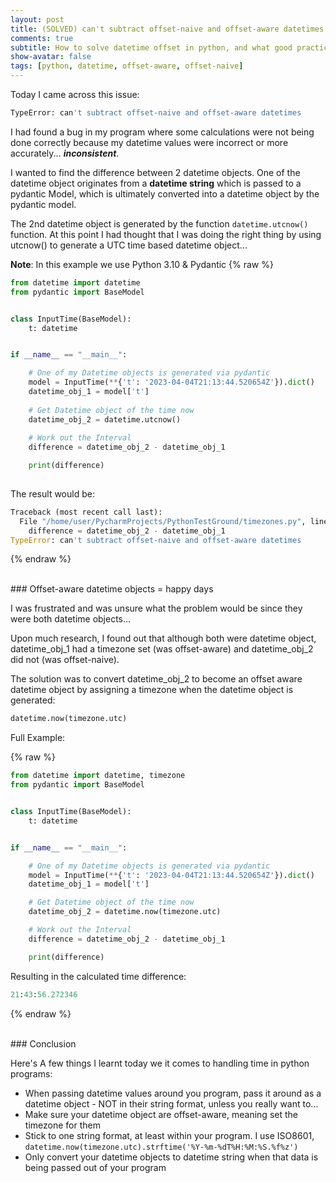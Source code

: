 ```yaml
---
layout: post
title: (SOLVED) can't subtract offset-naive and offset-aware datetimes
comments: true
subtitle: How to solve datetime offset in python, and what good practice you should be doing when dealing with datetime in python. 
show-avatar: false
tags: [python, datetime, offset-aware, offset-naive]
---
```


Today I came across this issue:

```bash
TypeError: can't subtract offset-naive and offset-aware datetimes
```

I had found a bug in my program where some calculations were not being 
done correctly because my datetime values were incorrect or more accurately... ***inconsistent***.

I wanted to find the difference between 2 datetime objects. One of the datetime object
originates from a **datetime string** which is passed to a pydantic Model, which is ultimately converted into a datetime object by the pydantic model.

The 2nd datetime object is generated by the function ```datetime.utcnow()``` function. At this point I had thought that I was doing the right thing by using utcnow() to generate a UTC time based datetime object...

**Note**: In this example we use Python 3.10 & Pydantic
{% raw %}
```python
from datetime import datetime
from pydantic import BaseModel


class InputTime(BaseModel):
    t: datetime


if __name__ == "__main__":

    # One of my Datetime objects is generated via pydantic
    model = InputTime(**{'t': '2023-04-04T21:13:44.520654Z'}).dict()
    datetime_obj_1 = model['t']
  
    # Get Datetime object of the time now
    datetime_obj_2 = datetime.utcnow()
  
    # Work out the Interval
    difference = datetime_obj_2 - datetime_obj_1

    print(difference)
  
```

The result would be:

```python
Traceback (most recent call last):
  File "/home/user/PycharmProjects/PythonTestGround/timezones.py", line 17, in <module>
    difference = datetime_obj_2 - datetime_obj_1
TypeError: can't subtract offset-naive and offset-aware datetimes
```
{% endraw %}


<br>
### Offset-aware datetime objects = happy days

I was frustrated and was unsure what the problem would be since they were both datetime objects...

Upon much research, I found out that although both were datetime object, datetime_obj_1 had a timezone set (was offset-aware) and datetime_obj_2 did not (was offset-naive).

The solution was to convert datetime_obj_2 to become an offset aware datetime object by assigning a timezone when the datetime object is generated:

```python
datetime.now(timezone.utc)
```

Full Example:

{% raw %}
```python
from datetime import datetime, timezone
from pydantic import BaseModel


class InputTime(BaseModel):
    t: datetime


if __name__ == "__main__":

    # One of my Datetime objects is generated via pydantic
    model = InputTime(**{'t': '2023-04-04T21:13:44.520654Z'}).dict()
    datetime_obj_1 = model['t']

    # Get Datetime object of the time now
    datetime_obj_2 = datetime.now(timezone.utc)

    # Work out the Interval
    difference = datetime_obj_2 - datetime_obj_1

    print(difference)

```
Resulting in the calculated time difference:
```python
21:43:56.272346
```
{% endraw %}

<br>
### Conclusion

Here's A few things I learnt today we it comes to handling time in python programs:

- When passing datetime values around you program, pass it around as a datetime object - NOT in their string format, unless you really want to...
- Make sure your datetime object are offset-aware, meaning set the timezone for them
- Stick to one string format, at least within your program. I use ISO8601,  ``` datetime.now(timezone.utc).strftime('%Y-%m-%dT%H:%M:%S.%f%z') ```
- Only convert your datetime objects to datetime string when that data is being passed out of your program

